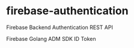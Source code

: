 # firebase-authentication
Firebase Backend Authentication REST API

Firebase Golang ADM SDK ID Token